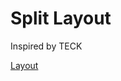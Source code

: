 # Split Layout
Inspired by TECK

[Layout](http://www.keyboard-layout-editor.com/##@_switchMount=cherry&switchBrand=gateron&switchType=KS-3-Tea&pcb:true%3B&@_c=%23e6e6e6&t=%23757575&a:7&fa@:5%3B%3B&=Esc&_a:4&fa@:5&:0&:0&:0&:0&:0&:0&:0&:0&:5%3B%3B&=%0A%0A!%0A1%0A%0A%0A%0A%0A%0AQ&=%0A%0A%2F@%0A2%0A%0A%0A%0A%0A%0AW&=%0A%0A%23%0A3%0A%0A%0A%0A%0A%0AE&=%0A%0A$%0A4%0A%0A%0A%0A%0A%0AR&=%0A%0A%25%0A5%0A%0A%0A%0A%0A%0AT&_c=%23e3b02d&a:7%3B&=Del&_c=%23e6e6e6&a:4%3B&=%0A%0A%5E%0A6%0A%0A%0A%0A%0A%0AY&=%0A%0A%2F&%0A7%0A%0A%0A%0A%0A%0AU&=%0A%0A*%0A8%0A%0A%0A%0A%0A%0AI&=%0A%0A(%0A9%0A%0A%0A%0A%0A%0AO&=%0A%0A)%0A0%0A%0A%0A%0A%0A%0AP%3B&@_a:7%3B&=Shift&_a:4%3B&=%0A%0A%0AF1%0A%0A%0A%0A%0A%0AA&=%0A%0A%0AF2%0A%0A%0A%0A%0A%0AS&=%0A%0A'%0AF3%0A%0A%0A%0A%0A%0AD&_c=%23e3b02d&n:true%3B&=%0A%0A-%0AF4%0A%0A%0A%0A%0A%0AF&_c=%23e6e6e6%3B&=%0A%0A%0AF5%0A%0A%0A%0A%0A%0AG&_c=%23e3b02d&a:7%3B&=Tab&_c=%23e6e6e6&a:4%3B&=%0A%0A%0AF6%0A%0A%0A%0A%0A%0AH&_c=%23e3b02d&n:true%3B&=%0A%0A%2F&larr%2F%3B%0AHom%0A%0A%0A%0A%0A%0AJ&_c=%23e6e6e6%3B&=%0A%0A%2F&darr%2F%3B%0APgD%0A%0A%0A%0A%0A%0AK&=%0A%0A%2F&uarr%2F%3B%0APgU%0A%0A%0A%0A%0A%0AL&=%0A%0A%2F&rarr%2F%3B%0AEnd%0A%0A%0A%0A%0A%0A%2F%3B%3B&@_a:7%3B&=Ctrl&_a:4%3B&=%0A%0A~%0AF7%0A%0A%0A%0A%0A%0AZ&=%0A%0A%60%0AF8%0A%0A%0A%0A%0A%0AX&=%0A%0A+%0AF9%0A%0A%0A%0A%0A%0AC&=%0A%0A%2F=%0AF10%0A%0A%0A%0A%0A%0AV&=%0A%0A%7C%0AF11%0A%0A%0A%0A%0A%0AB&_c=%23e3b02d&a:7%3B&=BSp&_c=%23e6e6e6&a:4%3B&=%0A%0A%5C%0AF12%0A%0A%0A%0A%0A%0AN&=%0A%0A%5B%0A%0A%0A%0A%0A%0A%0AM&=%0A%0A%5D%0A%0A%0A%0A%0A%0A%0A,&=%0A%0A%7B%0A%0A%0A%0A%0A%0A%0A.&=%0A%0A%7D%0A%0A%0A%0A%0A%0A%0A%2F%2F%3B&@_a:7%3B&=&=&=&=Alt&_c=%23e3b02d%3B&=%2F&dArr%2F%3B&_c=%23e6e6e6%3B&=spc&_c=%23e3b02d%3B&=%2F&crarr%2F%3B&_c=%23e6e6e6%3B&=spc&_c=%23e3b02d%3B&=%2F&uArr%2F%3B&_c=%23e6e6e6%3B&=Alt&=&=)
